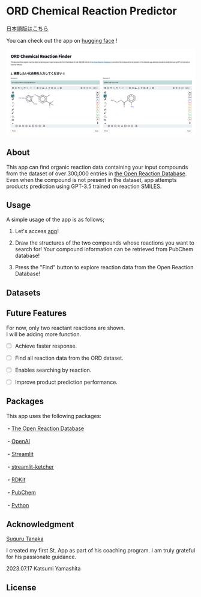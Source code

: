 # ORD Chemical Reaction Predictor

[日本語版はこちら](https://github.com/KatsumiYamashita/React_ABY/blob/main/README_japanese.md)

You can check out the app on [hugging face](https://huggingface.co/spaces/kumasan681104/React_St) !

[![img](https://github.com/KatsumiYamashita/ORD_Chemical_Reaction_Predictor/blob/main/img/ord_finder_title_white.jpg)](https://github.com/KatsumiYamashita/ORD_Chemical_Reaction_Predictor/assets/119605151/75ce711f-5cd4-4532-8870-fbae98da4bb7)

## About

This app can find organic reaction data containing your input compounds from the dataset of over 300,000 entries in [the Open Reaction Database](https://open-reaction-database.org/client/browse). 
Even when the compound is not present in the dataset, app attempts products prediction using GPT-3.5 trained on reaction SMILES.

## Usage

A simple usage of the app is as follows;

1. Let's access [app](https://huggingface.co/spaces/kumasan681104/React_St)!

2. Draw the structures of the two compounds whose reactions you want to search for! 
   Your compound information can be retrieved from PubChem database!

3. Press the "Find" button to explore reaction data from the Open Reaction Database!

## Datasets


## Future Features

For now, only two reactant reactions are shown.  
I will be adding more function.

- [ ] Achieve faster response.

- [ ] Find all reaction data from the ORD dataset.

- [ ] Enables searching by reaction.

- [ ] Improve product prediction performance.

## Packages

This app uses the following packages:

・[The Open Reaction Database](https://docs.open-reaction-database.org/en/latest/)

・[OpenAI](https://platform.openai.com/overview)

・[Streamlit](https://streamlit.io/)

・[streamlit-ketcher](https://github-com.translate.goog/mik-laj/streamlit-ketcher?ref=blog.streamlit.io&_x_tr_sl=en&_x_tr_tl=ja&_x_tr_hl=ja&_x_tr_pto=sc)

・[RDKit](https://www.rdkit.org/docs/index.html)

・[PubChem](https://pubchem.ncbi.nlm.nih.gov/)

・[Python](https://www.python.org/)

## Acknowledgment

[Suguru Tanaka](https://suguru-tanaka.com/)

I created my first St. App as part of his coaching program. 
I am truly grateful for his passionate guidance.

2023.07.17
Katsumi Yamashita

## License

